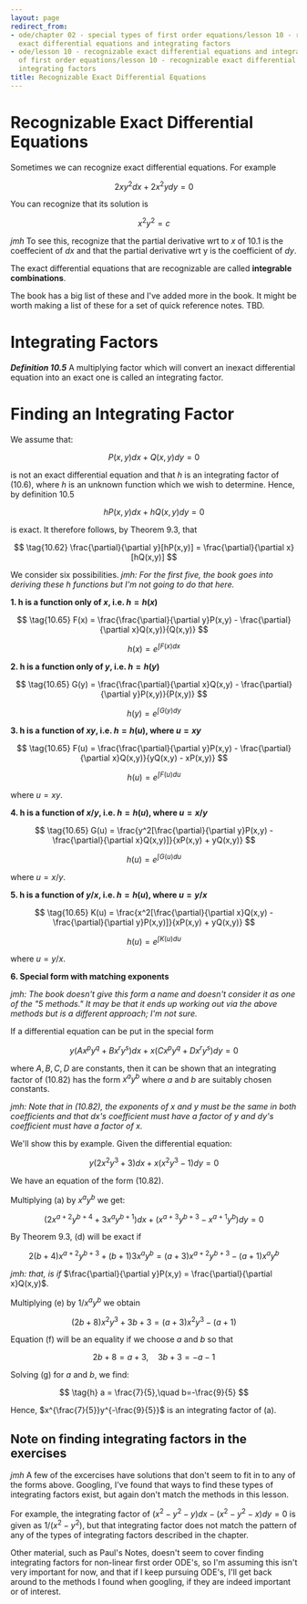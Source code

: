 ```yaml
---
layout: page
redirect_from:
- ode/chapter 02 - special types of first order equations/lesson 10 - recognizable
  exact differential equations and integrating factors
- ode/lesson 10 - recognizable exact differential equations and integrating factors
  of first order equations/lesson 10 - recognizable exact differential equations and
  integrating factors
title: Recognizable Exact Differential Equations
---
```


# Recognizable Exact Differential Equations

Sometimes we can recognize exact differential equations. For example

$$ \tag{10.1} 2xy^2dx+2x^2ydy = 0 $$

You can recognize that its solution is

$$ \tag{10.11} x^2y^2 = c $$

*jmh* To see this, recognize that the partial derivative wrt to $x$ of 10.1 is the coeffecient of $dx$ and that the partial derivative wrt y is the coefficient of $dy$.

The exact differential equations that are recognizable are called **integrable combinations**.

The book has a big list of these and I've added more in the book. It might be worth making a list of these for a set of quick reference notes. TBD.

# Integrating Factors
***Definition 10.5***
A multiplying factor which will convert an inexact differential equation into an exact one is called an integrating factor.

# Finding an Integrating Factor

We assume that:

$$ \tag{10.6} P(x,y)dx + Q(x,y)dy = 0 $$

is not an exact differential equation and that $h$ is an integrating factor of (10.6), where $h$ is an unknown function which we wish to determine. Hence, by definition 10.5

$$ \tag{10.61} hP(x,y)dx + hQ(x,y)dy = 0 $$

is exact. It therefore follows, by Theorem 9.3, that

$$ \tag{10.62} \frac{\partial}{\partial y}[hP(x,y)] = \frac{\partial}{\partial x}[hQ(x,y)] $$

We consider six possibilities. *jmh: For the first five, the book goes into deriving these $h$ functions but I'm not going to do that here.*

**1. h is a function only of $x$, i.e. $h = h(x)$**

$$ \tag{10.65} F(x) = \frac{\frac{\partial}{\partial y}P(x,y) - \frac{\partial}{\partial x}Q(x,y)}{Q(x,y)} $$

$$ \tag{10.66} h(x) = e^{\int F(x)dx} $$

**2. h is a function only of $y$, i.e. $h = h(y)$**

$$ \tag{10.65} G(y) = \frac{\frac{\partial}{\partial x}Q(x,y) - \frac{\partial}{\partial y}P(x,y)}{P(x,y)} $$

$$ \tag{10.66} h(y) = e^{\int G(y)dy} $$

**3. h is a function of $xy$, i.e. $h = h(u)$, where $u = xy$**

$$ \tag{10.65} F(u) = \frac{\frac{\partial}{\partial y}P(x,y) - \frac{\partial}{\partial x}Q(x,y)}{yQ(x,y) - xP(x,y)} $$

$$ \tag{10.66} h(u) = e^{\int F(u)du} $$

where $u = xy$.

**4. h is a function of $x/y$, i.e. $h = h(u)$, where $u = x/y$**

$$ \tag{10.65} G(u) = \frac{y^2[\frac{\partial}{\partial y}P(x,y) - \frac{\partial}{\partial x}Q(x,y)]}{xP(x,y) + yQ(x,y)} $$

$$ \tag{10.66} h(u) = e^{\int G(u)du} $$

where $u = x/y$.

**5. h is a function of $y/x$, i.e. $h = h(u)$, where $u = y/x$**

$$ \tag{10.65} K(u) = \frac{x^2[\frac{\partial}{\partial x}Q(x,y) - \frac{\partial}{\partial y}P(x,y)]}{xP(x,y) + yQ(x,y)} $$

$$ \tag{10.66} h(u) = e^{\int K(u)du} $$

where $u = y/x$.

**6. Special form with matching exponents**

*jmh: The book doesn't give this form a name and doesn't consider it as one of the "5 methods." It may be that it ends up working out via the above methods but is a different approach; I'm not sure.*

If a differential equation can be put in the special form

$$ \tag{10.82} y(Ax^py^q+Bx^ry^s)dx + x(Cx^py^q + Dx^ry^s)dy = 0 $$

where $A, B, C, D$ are constants, then it can be shown that an integrating factor of (10.82) has the form $x^ay^b$ where $a$ and $b$ are suitably chosen constants.

*jmh: Note that in (10.82), the exponents of* $x$ *and* $y$ *must be the same in both coefficients and that* $dx$*'s coefficient must have a factor of* $y$ *and* $dy$*'s coefficient must have a factor of* $x$*.*

We'll show this by example. Given the differential equation:

$$ \tag{a} y(2x^2y^3 +3)dx + x(x^2y^3 - 1)dy = 0$$

We have an equation of the form (10.82).

Multiplying (a) by $x^ay^b$ we get:

$$ \tag{d} (2x^{a+2}y^{b+4}+3x^ay^{b+1})dx + (x^{a+3}y^{b+3} - x^{a+1}y^b)dy = 0 $$

By Theorem 9.3, (d) will be exact if

$$ \tag{e} 2(b+4)x^{a+2}y^{b+3} + (b+1)3x^ay^b = (a+3)x^{a+2}y^{b+3} - (a+1)x^ay^b $$

*jmh: that, is if* $\frac{\partial}{\partial y}P(x,y) = \frac{\partial}{\partial x}Q(x,y)$.

Multiplying (e) by $1/x^ay^b$ we obtain

$$ \tag{f} (2b+8)x^2y^3 +3b + 3 = (a+3)x^2y^3 - (a+1) $$

Equation (f) will be an equality if we choose $a$ and $b$ so that

$$ \tag{g} 2b + 8 = a + 3,\quad 3b + 3 = -a - 1 $$

Solving (g) for $a$ and $b$, we find:

$$ \tag{h} a = \frac{7}{5},\quad b=-\frac{9}{5} $$

Hence, $x^{\frac{7}{5}}y^{-\frac{9}{5}}$ is an integrating factor of (a).

## Note on finding integrating factors in the exercises
*jmh* A few of the excercises have solutions that don't seem to fit in to any of the forms above. Googling, I've found that ways to find these types of integrating factors exist, but again don't match the methods in this lesson.

For example, the integrating factor of $(x^2 - y^2 - y)dx - (x^2 - y^2 -x)dy = 0$ is given as $1/(x^2 - y^2)$, but that integrating factor does not match the pattern of any of the types of integrating factors described in the chapter.

Other material, such as Paul's Notes, doesn't seem to cover finding integrating factors for non-linear first order ODE's, so I'm assuming this isn't very important for now, and that if I keep pursuing ODE's, I'll get back around to the methods I found when googling, if they are indeed important or of interest.